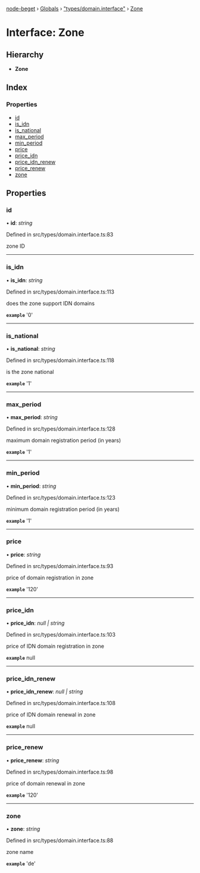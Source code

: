 [node-beget](../README.md) › [Globals](../globals.md) › ["types/domain.interface"](../modules/_types_domain_interface_.md) › [Zone](_types_domain_interface_.zone.md)

# Interface: Zone

## Hierarchy

* **Zone**

## Index

### Properties

* [id](_types_domain_interface_.zone.md#id)
* [is_idn](_types_domain_interface_.zone.md#is_idn)
* [is_national](_types_domain_interface_.zone.md#is_national)
* [max_period](_types_domain_interface_.zone.md#max_period)
* [min_period](_types_domain_interface_.zone.md#min_period)
* [price](_types_domain_interface_.zone.md#price)
* [price_idn](_types_domain_interface_.zone.md#price_idn)
* [price_idn_renew](_types_domain_interface_.zone.md#price_idn_renew)
* [price_renew](_types_domain_interface_.zone.md#price_renew)
* [zone](_types_domain_interface_.zone.md#zone)

## Properties

###  id

• **id**: *string*

Defined in src/types/domain.interface.ts:83

zone ID

___

###  is_idn

• **is_idn**: *string*

Defined in src/types/domain.interface.ts:113

does the zone support IDN domains

**`example`** '0'

___

###  is_national

• **is_national**: *string*

Defined in src/types/domain.interface.ts:118

is the zone national

**`example`** '1'

___

###  max_period

• **max_period**: *string*

Defined in src/types/domain.interface.ts:128

maximum domain registration period (in years)

**`example`** '1'

___

###  min_period

• **min_period**: *string*

Defined in src/types/domain.interface.ts:123

minimum domain registration period (in years)

**`example`** '1'

___

###  price

• **price**: *string*

Defined in src/types/domain.interface.ts:93

price of domain registration in zone

**`example`** '120'

___

###  price_idn

• **price_idn**: *null | string*

Defined in src/types/domain.interface.ts:103

price of IDN domain registration in zone

**`example`** null

___

###  price_idn_renew

• **price_idn_renew**: *null | string*

Defined in src/types/domain.interface.ts:108

price of IDN domain renewal in zone

**`example`** null

___

###  price_renew

• **price_renew**: *string*

Defined in src/types/domain.interface.ts:98

price of domain renewal in zone

**`example`** '120'

___

###  zone

• **zone**: *string*

Defined in src/types/domain.interface.ts:88

zone name

**`example`** 'de'
